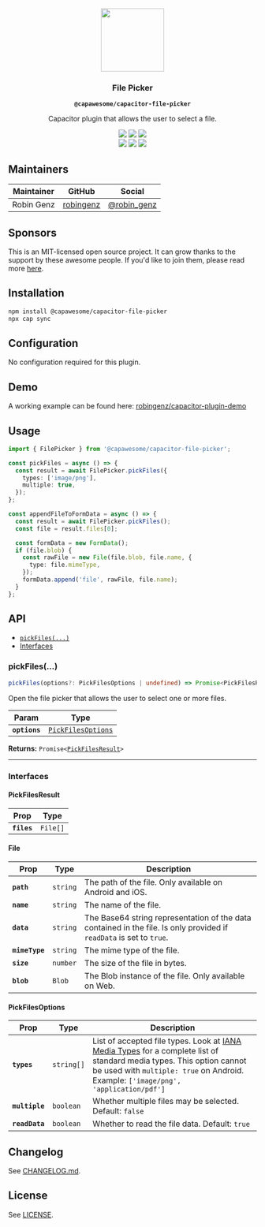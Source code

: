 <p align="center"><br><img src="https://avatars.githubusercontent.com/u/105555861" width="128" height="128" /></p>
<h3 align="center">File Picker</h3>
<p align="center"><strong><code>@capawesome/capacitor-file-picker</code></strong></p>
<p align="center">
  Capacitor plugin that allows the user to select a file.
</p>

<p align="center">
  <img src="https://img.shields.io/maintenance/yes/2022?style=flat-square" />
  <a href="https://github.com/capawesome-team/capacitor-file-picker/actions?query=workflow%3A%22CI%22"><img src="https://img.shields.io/github/workflow/status/capawesome-team/capacitor-file-picker/CI/main?style=flat-square" /></a>
  <a href="https://www.npmjs.com/package/@capawesome/capacitor-file-picker"><img src="https://img.shields.io/npm/l/@capawesome/capacitor-file-picker?style=flat-square" /></a>
<br>
  <a href="https://www.npmjs.com/package/@capawesome/capacitor-file-picker"><img src="https://img.shields.io/npm/dw/@capawesome/capacitor-file-picker?style=flat-square" /></a>
  <a href="https://www.npmjs.com/package/@capawesome/capacitor-file-picker"><img src="https://img.shields.io/npm/v/@capawesome/capacitor-file-picker?style=flat-square" /></a>
  <a href="https://github.com/capawesome-team"><img src="https://img.shields.io/badge/part%20of-capawesome-%234f46e5?style=flat-square" /></a>
</p>

## Maintainers

| Maintainer | GitHub                                    | Social                                        |
| ---------- | ----------------------------------------- | --------------------------------------------- |
| Robin Genz | [robingenz](https://github.com/robingenz) | [@robin_genz](https://twitter.com/robin_genz) |

## Sponsors

This is an MIT-licensed open source project.
It can grow thanks to the support by these awesome people.
If you'd like to join them, please read more [here](https://github.com/sponsors/capawesome-team).

<!-- sponsors --><!-- sponsors -->

## Installation

```bash
npm install @capawesome/capacitor-file-picker
npx cap sync
```

## Configuration

No configuration required for this plugin.

## Demo

A working example can be found here: [robingenz/capacitor-plugin-demo](https://github.com/robingenz/capacitor-plugin-demo)

## Usage

```typescript
import { FilePicker } from '@capawesome/capacitor-file-picker';

const pickFiles = async () => {
  const result = await FilePicker.pickFiles({
    types: ['image/png'],
    multiple: true,
  });
};

const appendFileToFormData = async () => {
  const result = await FilePicker.pickFiles();
  const file = result.files[0];

  const formData = new FormData();
  if (file.blob) {
    const rawFile = new File(file.blob, file.name, {
      type: file.mimeType,
    });
    formData.append('file', rawFile, file.name);
  }
};
```

## API

<docgen-index>

* [`pickFiles(...)`](#pickfiles)
* [Interfaces](#interfaces)

</docgen-index>

<docgen-api>
<!--Update the source file JSDoc comments and rerun docgen to update the docs below-->

### pickFiles(...)

```typescript
pickFiles(options?: PickFilesOptions | undefined) => Promise<PickFilesResult>
```

Open the file picker that allows the user to select one or more files.

| Param         | Type                                                          |
| ------------- | ------------------------------------------------------------- |
| **`options`** | <code><a href="#pickfilesoptions">PickFilesOptions</a></code> |

**Returns:** <code>Promise&lt;<a href="#pickfilesresult">PickFilesResult</a>&gt;</code>

--------------------


### Interfaces


#### PickFilesResult

| Prop        | Type                |
| ----------- | ------------------- |
| **`files`** | <code>File[]</code> |


#### File

| Prop           | Type                | Description                                                                                                          |
| -------------- | ------------------- | -------------------------------------------------------------------------------------------------------------------- |
| **`path`**     | <code>string</code> | The path of the file. Only available on Android and iOS.                                                             |
| **`name`**     | <code>string</code> | The name of the file.                                                                                                |
| **`data`**     | <code>string</code> | The Base64 string representation of the data contained in the file. Is only provided if `readData` is set to `true`. |
| **`mimeType`** | <code>string</code> | The mime type of the file.                                                                                           |
| **`size`**     | <code>number</code> | The size of the file in bytes.                                                                                       |
| **`blob`**     | <code>Blob</code>   | The Blob instance of the file. Only available on Web.                                                                |


#### PickFilesOptions

| Prop           | Type                  | Description                                                                                                                                                                                                                                                                   |
| -------------- | --------------------- | ----------------------------------------------------------------------------------------------------------------------------------------------------------------------------------------------------------------------------------------------------------------------------- |
| **`types`**    | <code>string[]</code> | List of accepted file types. Look at [IANA Media Types](https://www.iana.org/assignments/media-types/media-types.xhtml) for a complete list of standard media types. This option cannot be used with `multiple: true` on Android. Example: `['image/png', 'application/pdf']` |
| **`multiple`** | <code>boolean</code>  | Whether multiple files may be selected. Default: `false`                                                                                                                                                                                                                      |
| **`readData`** | <code>boolean</code>  | Whether to read the file data. Default: `true`                                                                                                                                                                                                                                |

</docgen-api>

## Changelog

See [CHANGELOG.md](https://github.com/capawesome-team/capacitor-file-picker/blob/main/CHANGELOG.md).

## License

See [LICENSE](https://github.com/capawesome-team/capacitor-file-picker/blob/main/LICENSE).
